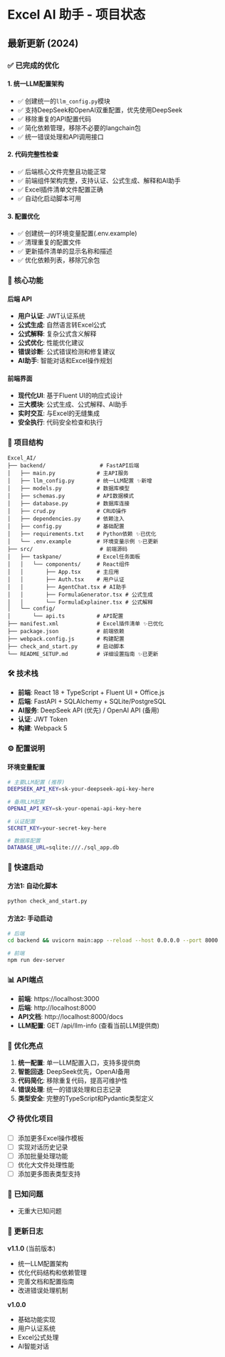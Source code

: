 # Excel AI 助手 - 项目状态

## 最新更新 (2024)

### ✅ 已完成的优化

#### 1. **统一LLM配置架构**
- ✅ 创建统一的`llm_config.py`模块
- ✅ 支持DeepSeek和OpenAI双重配置，优先使用DeepSeek
- ✅ 移除重复的API配置代码
- ✅ 简化依赖管理，移除不必要的langchain包
- ✅ 统一错误处理和API调用接口

#### 2. **代码完整性检查**
- ✅ 后端核心文件完整且功能正常
- ✅ 前端组件架构完整，支持认证、公式生成、解释和AI助手
- ✅ Excel插件清单文件配置正确
- ✅ 自动化启动脚本可用

#### 3. **配置优化**
- ✅ 创建统一的环境变量配置(.env.example)
- ✅ 清理重复的配置文件
- ✅ 更新插件清单的显示名称和描述
- ✅ 优化依赖列表，移除冗余包

### 🚀 核心功能

#### 后端 API
- **用户认证**: JWT认证系统
- **公式生成**: 自然语言转Excel公式 
- **公式解释**: 复杂公式含义解释
- **公式优化**: 性能优化建议
- **错误诊断**: 公式错误检测和修复建议
- **AI助手**: 智能对话和Excel操作规划

#### 前端界面
- **现代化UI**: 基于Fluent UI的响应式设计
- **三大模块**: 公式生成、公式解释、AI助手
- **实时交互**: 与Excel的无缝集成
- **安全执行**: 代码安全检查和执行

### 📁 项目结构

```
Excel_AI/
├── backend/                 # FastAPI后端
│   ├── main.py             # 主API服务
│   ├── llm_config.py       # 统一LLM配置 ✨新增
│   ├── models.py           # 数据库模型
│   ├── schemas.py          # API数据模式
│   ├── database.py         # 数据库连接
│   ├── crud.py             # CRUD操作
│   ├── dependencies.py     # 依赖注入
│   ├── config.py           # 基础配置
│   ├── requirements.txt    # Python依赖 ✨已优化
│   └── .env.example        # 环境变量示例 ✨已更新
├── src/                     # 前端源码
│   ├── taskpane/           # Excel任务面板
│   │   └── components/     # React组件
│   │       ├── App.tsx     # 主应用
│   │       ├── Auth.tsx    # 用户认证
│   │       ├── AgentChat.tsx # AI助手
│   │       ├── FormulaGenerator.tsx # 公式生成
│   │       └── FormulaExplainer.tsx # 公式解释
│   └── config/
│       └── api.ts          # API配置
├── manifest.xml            # Excel插件清单 ✨已优化
├── package.json            # 前端依赖
├── webpack.config.js       # 构建配置
├── check_and_start.py      # 启动脚本
└── README_SETUP.md         # 详细设置指南 ✨已更新
```

### 🛠 技术栈

- **前端**: React 18 + TypeScript + Fluent UI + Office.js
- **后端**: FastAPI + SQLAlchemy + SQLite/PostgreSQL
- **AI服务**: DeepSeek API (优先) / OpenAI API (备用)
- **认证**: JWT Token
- **构建**: Webpack 5

### ⚙️ 配置说明

#### 环境变量配置
```bash
# 主要LLM配置 (推荐)
DEEPSEEK_API_KEY=sk-your-deepseek-api-key-here

# 备用LLM配置
OPENAI_API_KEY=sk-your-openai-api-key-here

# 认证配置
SECRET_KEY=your-secret-key-here

# 数据库配置
DATABASE_URL=sqlite:///./sql_app.db
```

### 🚀 快速启动

#### 方法1: 自动化脚本
```bash
python check_and_start.py
```

#### 方法2: 手动启动
```bash
# 后端
cd backend && uvicorn main:app --reload --host 0.0.0.0 --port 8000

# 前端
npm run dev-server
```

### 📊 API端点

- **前端**: https://localhost:3000
- **后端**: http://localhost:8000
- **API文档**: http://localhost:8000/docs
- **LLM配置**: GET /api/llm-info (查看当前LLM提供商)

### 🔧 优化亮点

1. **统一配置**: 单一LLM配置入口，支持多提供商
2. **智能回退**: DeepSeek优先，OpenAI备用
3. **代码简化**: 移除重复代码，提高可维护性
4. **错误处理**: 统一的错误处理和日志记录
5. **类型安全**: 完整的TypeScript和Pydantic类型定义

### 📋 待优化项目

- [ ] 添加更多Excel操作模板
- [ ] 实现对话历史记录
- [ ] 添加批量处理功能
- [ ] 优化大文件处理性能
- [ ] 添加更多图表类型支持

### 🐛 已知问题

- 无重大已知问题

### 📝 更新日志

**v1.1.0** (当前版本)
- 统一LLM配置架构
- 优化代码结构和依赖管理
- 完善文档和配置指南
- 改进错误处理机制

**v1.0.0**
- 基础功能实现
- 用户认证系统
- Excel公式处理
- AI智能对话